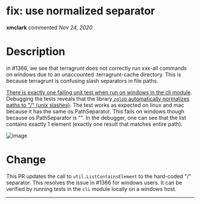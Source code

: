 # fix: use normalized separator

**xmclark** commented *Nov 24, 2020*

# Description

in #1366, we see that terragrunt does not correctly run xxx-all commands on windows due to an unaccounted .terragrunt-cache directory. This is because terragrunt is confusing slash separators in file paths. 

[There is exactly one failing unit test when run on windows in the cli module](https://github.com/gruntwork-io/terragrunt/blob/master/cli/hclfmt_test.go#L57). Debugging the tests reveals that the library[ `zglob` automatically normalizes paths to "/" (unix slashes)](https://github.com/mattn/go-zglob/blob/master/zglob.go#L30). The test works as expected on linux and mac because it has the same os.PathSeparator. This fails on windows though because os.PathSeparator is "\". In the debugger, one can see that the list contains exactly 1 element (exactly one result that matches entire path).

![image](https://user-images.githubusercontent.com/1364747/100158339-dded8100-2e60-11eb-95b5-de9bbb433f84.png)

# Change

This PR updates the call to `util.ListContainsElement` to the hard-coded "/" separator. This resolves the issue in #1366 for windows users. It can be verified by running tests in the `cli` module locally on a windows host. 
<br />
***


